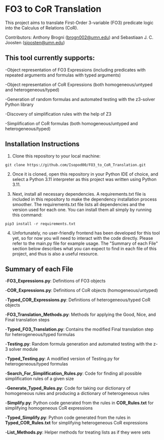 # FO3 to CoR Translation

This project aims to translate First-Order 3-variable (FO3) predicate logic into the Calculus of Relations (CoR).

Contributors: Anthony Brogni (brogn002@umn.edu) and Sebastiaan J. C. Joosten (sjoosten@umn.edu)

## This tool currently supports:

-Object representation of FO3 Expressions (including predicates with repeated arguments and formulas with typed arguments)

-Object representation of CoR Expressions (both homogeneous/untyped and heterogeneous/typed)

-Generation of random formulas and automated testing with the z3-solver Python library

-Discovery of simplification rules with the help of Z3

-Simplification of CoR formulas (both homogeneous/untyped and heterogeneous/typed)

## Installation Instructions

1. Clone this repository to your local machine:

```
git clone https://github.com/Isopod00/FO3_to_CoR_Translation.git
```

2. Once it is cloned, open this repository in your Python IDE of choice, and select a Python 3.11 interpreter as this project was written using Python 3.11.

3. Next, install all necessary dependencies. A requirements.txt file is included in this repository to make the dependency installation process smoother. The requirements.txt file lists all dependencies and the version used for each one. You can install them all simply by running this command:

```
pip3 install -r requirements.txt
```

4. Unfortunately, no user-friendly frontend has been developed for this tool yet, so for now you will need to interact with the code directly. Please refer to the main.py file for example usage. The "Summary of each File" section below describes what you can expect to find in each file of this project, and thus is also a useful resource.

## Summary of each File

-**FO3_Expressions.py**: Definitions of FO3 objects

-**COR_Expressions.py**: Definitions of CoR objects (homogeneous/untyped)

-**Typed_COR_Expressions.py**: Definitions of heterogeneous/typed CoR objects

-**FO3_Translation_Methods.py**: Methods for applying the Good, Nice, and Final translation steps

-**Typed_FO3_Translation.py**: Contains the modified Final translation step for heterogeneous/typed formulas

-**Testing.py**: Random formula generation and automated testing with the z-3 solver module

-**Typed_Testing.py**: A modified version of Testing.py for heterogeneous/typed formulas

-**Search_For_Simplification_Rules.py**: Code for finding all possible simplification rules of a given size

-**Generate_Typed_Rules.py**: Code for taking our dictionary of homogeneous rules and producing a dictionary of heterogeneous rules

-**Simplify.py**: Python code generated from the rules in **COR_Rules.txt** for simplifying homogeneous CoR expressions

-**Typed_Simplify.py**: Python code generated from the rules in **Typed_COR_Rules.txt** for simplifying heterogeneous CoR expressions

-**List_Methods.py**: Helper methods for treating lists as if they were sets
